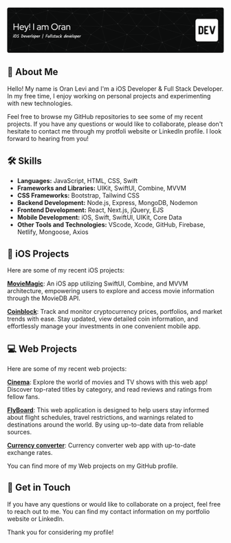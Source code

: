 ![Header](./image/Header.png)

## 🚀 About Me
Hello! My name is Oran Levi and I'm a iOS Developer & Full Stack Developer. In my free time, I enjoy working on personal projects and experimenting with new technologies.

Feel free to browse my GitHub repositories to see some of my recent projects. If you have any questions or would like to collaborate, please don't hesitate to contact me through my protfoli website or LinkedIn profile. I look forward to hearing from you!


## 🛠 Skills

- **Languages:** JavaScript, HTML, CSS, Swift
- **Frameworks and Libraries:** UIKit, SwiftUI, Combine, MVVM
- **CSS Frameworks:** Bootstrap, Tailwind CSS
- **Backend Development:** Node.js, Express, MongoDB, Nodemon
- **Frontend Development:** React, Next.js, jQuery, EJS
- **Mobile Development:** iOS, Swift, SwiftUI, UIKit, Core Data
- **Other Tools and Technologies:** VScode, Xcode, GitHub, Firebase, Netlify, Mongoose, Axios

## 📱 iOS Projects
Here are some of my recent iOS projects:

[**MovieMagic**](https://github.com/OranLevi/MovieMagic): An iOS app utilizing SwiftUI, Combine, and MVVM architecture, empowering users to explore and access movie information through the MovieDB API.

[**Coinblock**](https://github.com/OranLevi/coinblock): Track and monitor cryptocurrency prices, portfolios, and market trends with ease. Stay updated, view detailed coin information, and effortlessly manage your investments in one convenient mobile app.

## 💻 Web Projects
Here are some of my recent web projects:

[**Cinema**](https://github.com/OranLevi/Cinema):
Explore the world of movies and TV shows with this web app! Discover top-rated titles by category, and read reviews and ratings from fellow fans.

[**FlyBoard**](https://github.com/OranLevi/FlyBoard):
This web application is designed to help users stay informed about flight schedules, travel restrictions, and warnings related to destinations around the world. By using up-to-date data from reliable sources.

[**Currency converter**](https://github.com/OranLevi/currency-converter):
Currency converter web app with up-to-date exchange rates.

You can find more of my Web projects on my GitHub profile.

## 💬 Get in Touch
If you have any questions or would like to collaborate on a project, feel free to reach out to me. You can find my contact information on my portfolio website or LinkedIn.

Thank you for considering my profile!

